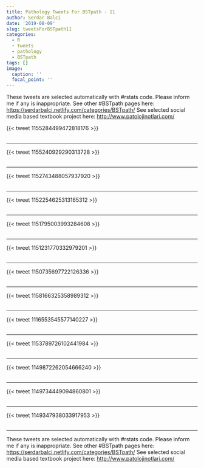 ```yaml
---
title: Pathology Tweets For BSTpath - 11
author: Serdar Balci
date: '2019-08-09'
slug: tweetsForBSTpath11
categories:
  - R
  - tweets
  - pathology
  - BSTpath
tags: []
image:
  caption: ''
  focal_point: ''
---
```



These tweets are selected automatically with #rstats code. Please inform me if any is inappropriate.
See other #BSTpath pages here: https://serdarbalci.netlify.com/categories/BSTpath/ 
See selected social media based textbook project here: http://www.patolojinotlari.com/

{{< tweet 1155284499472818176 >}}
<br>
<br>
<hr>
{{< tweet 1155240929290313728 >}}
<br>
<br>
<hr>
{{< tweet 1152743488057937920 >}}
<br>
<br>
<hr>
{{< tweet 1152254625313165312 >}}
<br>
<br>
<hr>
{{< tweet 1151795003993284608 >}}
<br>
<br>
<hr>
{{< tweet 1151231770332979201 >}}
<br>
<br>
<hr>
{{< tweet 1150735697722126336 >}}
<br>
<br>
<hr>
{{< tweet 1158166325358989312 >}}
<br>
<br>
<hr>
{{< tweet 1116553545577140227 >}}
<br>
<br>
<hr>
{{< tweet 1153789726102441984 >}}
<br>
<br>
<hr>
{{< tweet 1149872262054666240 >}}
<br>
<br>
<hr>
{{< tweet 1149734449094860801 >}}
<br>
<br>
<hr>
{{< tweet 1149347938033917953 >}}
<br>
<br>
<hr>


These tweets are selected automatically with #rstats code. Please inform me if any is inappropriate.
See other #BSTpath pages here: https://serdarbalci.netlify.com/categories/BSTpath/ 
See selected social media based textbook project here: http://www.patolojinotlari.com/
